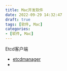 ```yaml
---
title: Mac开发软件
date: 2022-09-29 14:32:47
draft: true
tags: [软件, Mac]
categories:
- [软件, Mac]
---
```


Etcd客户端
- [etcdmanager](https://github.com/gtamas/etcdmanager)
- 




